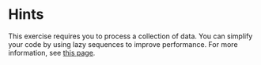 # Hints

This exercise requires you to process a collection of data. You can simplify your code by using lazy sequences to improve performance.
For more information, see [this page](https://xosfaere.wordpress.com/2010/03/21/lazy-evaluation-in-csharp/).
